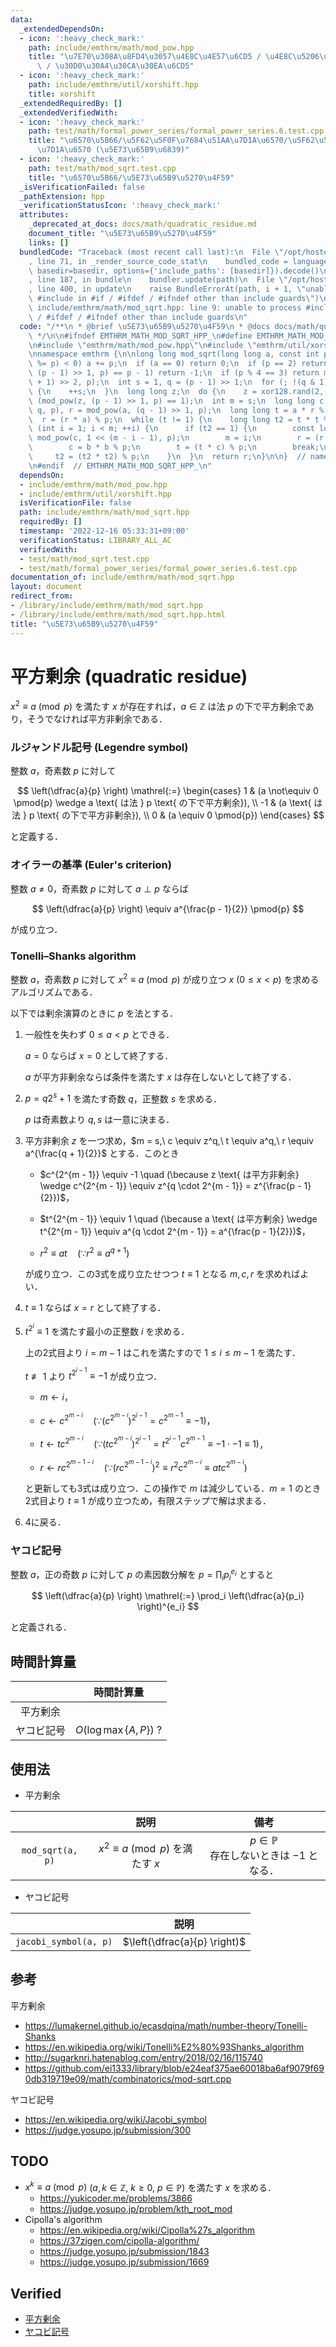 ```yaml
---
data:
  _extendedDependsOn:
  - icon: ':heavy_check_mark:'
    path: include/emthrm/math/mod_pow.hpp
    title: "\u7E70\u308A\u8FD4\u3057\u4E8C\u4E57\u6CD5 / \u4E8C\u5206\u7D2F\u4E57\u6CD5\
      \ / \u30D0\u30A4\u30CA\u30EA\u6CD5"
  - icon: ':heavy_check_mark:'
    path: include/emthrm/util/xorshift.hpp
    title: xorshift
  _extendedRequiredBy: []
  _extendedVerifiedWith:
  - icon: ':heavy_check_mark:'
    path: test/math/formal_power_series/formal_power_series.6.test.cpp
    title: "\u6570\u5B66/\u5F62\u5F0F\u7684\u51AA\u7D1A\u6570/\u5F62\u5F0F\u7684\u51AA\
      \u7D1A\u6570 (\u5E73\u65B9\u6839)"
  - icon: ':heavy_check_mark:'
    path: test/math/mod_sqrt.test.cpp
    title: "\u6570\u5B66/\u5E73\u65B9\u5270\u4F59"
  _isVerificationFailed: false
  _pathExtension: hpp
  _verificationStatusIcon: ':heavy_check_mark:'
  attributes:
    _deprecated_at_docs: docs/math/quadratic_residue.md
    document_title: "\u5E73\u65B9\u5270\u4F59"
    links: []
  bundledCode: "Traceback (most recent call last):\n  File \"/opt/hostedtoolcache/Python/3.9.16/x64/lib/python3.9/site-packages/onlinejudge_verify/documentation/build.py\"\
    , line 71, in _render_source_code_stat\n    bundled_code = language.bundle(stat.path,\
    \ basedir=basedir, options={'include_paths': [basedir]}).decode()\n  File \"/opt/hostedtoolcache/Python/3.9.16/x64/lib/python3.9/site-packages/onlinejudge_verify/languages/cplusplus.py\"\
    , line 187, in bundle\n    bundler.update(path)\n  File \"/opt/hostedtoolcache/Python/3.9.16/x64/lib/python3.9/site-packages/onlinejudge_verify/languages/cplusplus_bundle.py\"\
    , line 400, in update\n    raise BundleErrorAt(path, i + 1, \"unable to process\
    \ #include in #if / #ifdef / #ifndef other than include guards\")\nonlinejudge_verify.languages.cplusplus_bundle.BundleErrorAt:\
    \ include/emthrm/math/mod_sqrt.hpp: line 9: unable to process #include in #if\
    \ / #ifdef / #ifndef other than include guards\n"
  code: "/**\n * @brief \u5E73\u65B9\u5270\u4F59\n * @docs docs/math/quadratic_residue.md\n\
    \ */\n\n#ifndef EMTHRM_MATH_MOD_SQRT_HPP_\n#define EMTHRM_MATH_MOD_SQRT_HPP_\n\
    \n#include \"emthrm/math/mod_pow.hpp\"\n#include \"emthrm/util/xorshift.hpp\"\n\
    \nnamespace emthrm {\n\nlong long mod_sqrt(long long a, const int p) {\n  if ((a\
    \ %= p) < 0) a += p;\n  if (a == 0) return 0;\n  if (p == 2) return 1;\n  if (mod_pow(a,\
    \ (p - 1) >> 1, p) == p - 1) return -1;\n  if (p % 4 == 3) return mod_pow(a, (p\
    \ + 1) >> 2, p);\n  int s = 1, q = (p - 1) >> 1;\n  for (; !(q & 1); q >>= 1)\
    \ {\n    ++s;\n  }\n  long long z;\n  do {\n    z = xor128.rand(2, p);\n  } while\
    \ (mod_pow(z, (p - 1) >> 1, p) == 1);\n  int m = s;\n  long long c = mod_pow(z,\
    \ q, p), r = mod_pow(a, (q - 1) >> 1, p);\n  long long t = a * r % p * r % p;\n\
    \  r = (r * a) % p;\n  while (t != 1) {\n    long long t2 = t * t % p;\n    for\
    \ (int i = 1; i < m; ++i) {\n      if (t2 == 1) {\n        const long long b =\
    \ mod_pow(c, 1 << (m - i - 1), p);\n        m = i;\n        r = (r * b) % p;\n\
    \        c = b * b % p;\n        t = (t * c) % p;\n        break;\n      }\n \
    \     t2 = (t2 * t2) % p;\n    }\n  }\n  return r;\n}\n\n}  // namespace emthrm\n\
    \n#endif  // EMTHRM_MATH_MOD_SQRT_HPP_\n"
  dependsOn:
  - include/emthrm/math/mod_pow.hpp
  - include/emthrm/util/xorshift.hpp
  isVerificationFile: false
  path: include/emthrm/math/mod_sqrt.hpp
  requiredBy: []
  timestamp: '2022-12-16 05:33:31+09:00'
  verificationStatus: LIBRARY_ALL_AC
  verifiedWith:
  - test/math/mod_sqrt.test.cpp
  - test/math/formal_power_series/formal_power_series.6.test.cpp
documentation_of: include/emthrm/math/mod_sqrt.hpp
layout: document
redirect_from:
- /library/include/emthrm/math/mod_sqrt.hpp
- /library/include/emthrm/math/mod_sqrt.hpp.html
title: "\u5E73\u65B9\u5270\u4F59"
---
```

# 平方剰余 (quadratic residue)

$x^2 \equiv a \pmod{p}$ を満たす $x$ が存在すれば，$a \in \mathbb{Z}$ は法 $p$ の下で平方剰余であり，そうでなければ平方非剰余である．


### ルジャンドル記号 (Legendre symbol)

整数 $a$，奇素数 $p$ に対して

$$
  \left(\dfrac{a}{p} \right) \mathrel{:=}
   \begin{cases}
     1 & (a \not\equiv 0 \pmod{p} \wedge a \text{ は法 } p \text{ の下で平方剰余}), \\
     -1 & (a \text{ は法 } p \text{ の下で平方非剰余}), \\
     0 & (a \equiv 0 \pmod{p})
   \end{cases}
$$

と定義する．


### オイラーの基準 (Euler's criterion)

整数 $a \neq 0$，奇素数 $p$ に対して $a \perp p$ ならば

$$
  \left(\dfrac{a}{p} \right) \equiv a^{\frac{p - 1}{2}} \pmod{p}
$$

が成り立つ．


### Tonelli–Shanks algorithm

整数 $a$，奇素数 $p$ に対して $x^2 \equiv a \pmod{p}$ が成り立つ $x$ ($0 \leq x < p$) を求めるアルゴリズムである．

以下では剰余演算のときに $p$ を法とする．

1. 一般性を失わず $0 \leq a < p$ とできる．

   $a = 0$ ならば $x = 0$ として終了する．

   $a$ が平方非剰余ならば条件を満たす $x$ は存在しないとして終了する．

2. $p = q2^s + 1$ を満たす奇数 $q$，正整数 $s$ を求める．

   $p$ は奇素数より $q, s$ は一意に決まる．

3. 平方非剰余 $z$ を一つ求め，$m = s,\ c \equiv z^q,\ t \equiv a^q,\ r \equiv a^{\frac{q + 1}{2}}$ とする．このとき

   - $c^{2^{m - 1}} \equiv -1 \quad (\because z \text{ は平方非剰余} \wedge c^{2^{m - 1}} \equiv z^{q \cdot 2^{m - 1}} = z^{\frac{p - 1}{2}})$，

   - $t^{2^{m - 1}} \equiv 1 \quad (\because a \text{ は平方剰余} \wedge t^{2^{m - 1}} \equiv a^{q \cdot 2^{m - 1}} = a^{\frac{p - 1}{2}})$，

   - $r^2 \equiv at \quad (\because r^2 \equiv a^{q + 1})$

   が成り立つ．この3式を成り立たせつつ $t \equiv 1$ となる $m, c, r$ を求めればよい．

4. $t \equiv 1$ ならば $x = r$ として終了する．

5. $t^{2^i} \equiv 1$ を満たす最小の正整数 $i$ を求める．

   上の2式目より $i = m - 1$ はこれを満たすので $1 \leq i \leq m - 1$ を満たす．

   $t \not\equiv 1$ より $t^{2^{i - 1}} \equiv -1$ が成り立つ．

   - $m \leftarrow i$，

   - $c \leftarrow c^{2^{m - i}} \quad (\because (c^{2^{m - i}})^{2^{i - 1}} = c^{2^{m - 1}} \equiv -1)$，

   - $t \leftarrow tc^{2^{m - i}} \quad (\because (tc^{2^{m - i}})^{2^{i - 1}} = t^{2^{i - 1}}c^{2^{m - 1}} \equiv -1 \cdot -1 \equiv 1)$，

   - $r \leftarrow rc^{2^{m - 1 - i}} \quad (\because (rc^{2^{m - 1 - i}})^2 \equiv r^2 c^{2^{m - i}} \equiv atc^{2^{m - i}})$

   と更新しても3式は成り立つ．この操作で $m$ は減少している．$m = 1$ のとき2式目より $t \equiv 1$ が成り立つため，有限ステップで解は求まる．

6. 4に戻る．


### ヤコビ記号

整数 $a$，正の奇数 $p$ に対して $p$ の素因数分解を $p = \prod_i p_i^{e_i}$ とすると

$$
  \left(\dfrac{a}{p} \right) \mathrel{:=} \prod_i \left(\dfrac{a}{p_i} \right)^{e_i}
$$

と定義される．


## 時間計算量

||時間計算量|
|:--:|:--:|
|平方剰余||
|ヤコビ記号|$O(\log{\max \lbrace A, P \rbrace})$ ?|


## 使用法

- 平方剰余

||説明|備考|
|:--:|:--:|:--:|
|`mod_sqrt(a, p)`|$x^2 \equiv a \pmod{p}$ を満たす $x$|$p \in \mathbb{P}$<br>存在しないときは $-1$ となる．|

- ヤコビ記号

||説明|
|:--:|:--:|
|`jacobi_symbol(a, p)`|$\left(\dfrac{a}{p} \right)$|


## 参考

平方剰余
- https://lumakernel.github.io/ecasdqina/math/number-theory/Tonelli-Shanks
- https://en.wikipedia.org/wiki/Tonelli%E2%80%93Shanks_algorithm
- http://sugarknri.hatenablog.com/entry/2018/02/16/115740
- https://github.com/ei1333/library/blob/e24eaf375ae60018ba6af9079f690db319719e09/math/combinatorics/mod-sqrt.cpp

ヤコビ記号
- https://en.wikipedia.org/wiki/Jacobi_symbol
- https://judge.yosupo.jp/submission/300


## TODO

- $x^k \equiv a \pmod{p}$ ($a, k \in \mathbb{Z},\ k \geq 0,\ p \in \mathbb{P}$) を満たす $x$ を求める．
  - https://yukicoder.me/problems/3866
  - https://judge.yosupo.jp/problem/kth_root_mod
- Cipolla's algorithm
  - https://en.wikipedia.org/wiki/Cipolla%27s_algorithm
  - https://37zigen.com/cipolla-algorithm/
  - https://judge.yosupo.jp/submission/1843
  - https://judge.yosupo.jp/submission/1669


## Verified

- [平方剰余](https://judge.yosupo.jp/submission/3782)
- [ヤコビ記号](https://yukicoder.me/submissions/429338)
